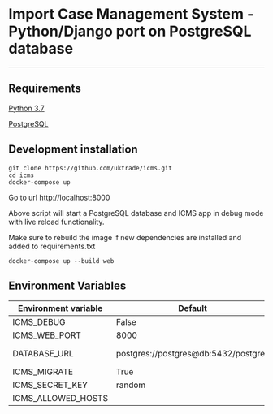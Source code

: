 # Import Case Management System - Python/Django port on PostgreSQL database


<!-- [![circle-ci-image]][circle-ci] -->
<!-- [![codecov-image]][codecov] -->

---

## Requirements

[Python 3.7](https://www.python.org/downloads/release/python-372/)

[PostgreSQL](https://www.postgresql.org/)

## Development installation

    git clone https://github.com/uktrade/icms.git
    cd icms
    docker-compose up

Go to url http://localhost:8000

Above script will start a PostgreSQL database and ICMS app in debug mode with live reload functionality.

Make sure to rebuild the image  if new dependencies are installed and added to requirements.txt

    docker-compose up --build web
    

## Environment Variables

| Environment variable              | Default                                    | Notes                                                  |
| --------------------------------- | ------------------------------------------ | ---------------------------------                      |
| ICMS_DEBUG                        | False                                      |                                                        |
| ICMS_WEB_PORT                     | 8000                                       |                                                        |
| DATABASE_URL                      | postgres://postgres@db:5432/postgres       | Format postgres://username/password@host:port/database |
| ICMS_MIGRATE                      | True                                       | Runs Django migrate before starting the app            |
| ICMS_SECRET_KEY                   | random                                     | Django secret key                                      |
| ICMS_ALLOWED_HOSTS                |                                            | Comma separated list of hosts                          |

